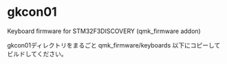# gkcon01
Keyboard firmware for STM32F3DISCOVERY (qmk_firmware addon)

gkcon01ディレクトリをまるごと qmk_firmware/keyboards 以下にコピーしてビルドしてください。
